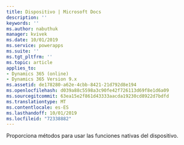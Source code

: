 ```yaml
---
title: Dispositivo | Microsoft Docs
description: ''
keywords: ''
ms.author: nabuthuk
manager: kvivek
ms.date: 10/01/2019
ms.service: powerapps
ms.suite: ''
ms.tgt_pltfrm: ''
ms.topic: article
applies_to:
- Dynamics 365 (online)
- Dynamics 365 Version 9.x
ms.assetid: de178280-a62e-4cbb-8421-21d792d8e194
ms.openlocfilehash: d039a88c5598a3c90fe42f726113d69f8e1d6a09
ms.sourcegitcommit: 63ea15e2f861d43333aacda19230cd8922d7bdfd
ms.translationtype: MT
ms.contentlocale: es-ES
ms.lasthandoff: 10/01/2019
ms.locfileid: "72338882"
---
```

Proporciona métodos para usar las funciones nativas del dispositivo.

